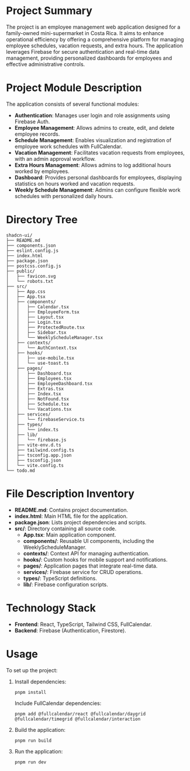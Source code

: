 # Project Summary
The project is an employee management web application designed for a family-owned mini-supermarket in Costa Rica. It aims to enhance operational efficiency by offering a comprehensive platform for managing employee schedules, vacation requests, and extra hours. The application leverages Firebase for secure authentication and real-time data management, providing personalized dashboards for employees and effective administrative controls.

# Project Module Description
The application consists of several functional modules:
- **Authentication**: Manages user login and role assignments using Firebase Auth.
- **Employee Management**: Allows admins to create, edit, and delete employee records.
- **Schedule Management**: Enables visualization and registration of employee work schedules with FullCalendar.
- **Vacation Management**: Facilitates vacation requests from employees, with an admin approval workflow.
- **Extra Hours Management**: Allows admins to log additional hours worked by employees.
- **Dashboard**: Provides personal dashboards for employees, displaying statistics on hours worked and vacation requests.
- **Weekly Schedule Management**: Admins can configure flexible work schedules with personalized daily hours.

# Directory Tree
```
shadcn-ui/
├── README.md
├── components.json
├── eslint.config.js
├── index.html
├── package.json
├── postcss.config.js
├── public/
│   ├── favicon.svg
│   └── robots.txt
├── src/
│   ├── App.css
│   ├── App.tsx
│   ├── components/
│   │   ├── Calendar.tsx
│   │   ├── EmployeeForm.tsx
│   │   ├── Layout.tsx
│   │   ├── Login.tsx
│   │   ├── ProtectedRoute.tsx
│   │   ├── Sidebar.tsx
│   │   └── WeeklyScheduleManager.tsx
│   ├── contexts/
│   │   └── AuthContext.tsx
│   ├── hooks/
│   │   ├── use-mobile.tsx
│   │   └── use-toast.ts
│   ├── pages/
│   │   ├── Dashboard.tsx
│   │   ├── Employees.tsx
│   │   ├── EmployeeDashboard.tsx
│   │   ├── Extras.tsx
│   │   ├── Index.tsx
│   │   ├── NotFound.tsx
│   │   ├── Schedule.tsx
│   │   └── Vacations.tsx
│   ├── services/
│   │   └── firebaseService.ts
│   ├── types/
│   │   └── index.ts
│   ├── lib/
│   │   └── firebase.js
│   ├── vite-env.d.ts
│   ├── tailwind.config.ts
│   ├── tsconfig.app.json
│   ├── tsconfig.json
│   └── vite.config.ts
└── todo.md
```

# File Description Inventory
- **README.md**: Contains project documentation.
- **index.html**: Main HTML file for the application.
- **package.json**: Lists project dependencies and scripts.
- **src/**: Directory containing all source code.
  - **App.tsx**: Main application component.
  - **components/**: Reusable UI components, including the WeeklyScheduleManager.
  - **contexts/**: Context API for managing authentication.
  - **hooks/**: Custom hooks for mobile support and notifications.
  - **pages/**: Application pages that integrate real-time data.
  - **services/**: Firebase service for CRUD operations.
  - **types/**: TypeScript definitions.
  - **lib/**: Firebase configuration scripts.

# Technology Stack
- **Frontend**: React, TypeScript, Tailwind CSS, FullCalendar.
- **Backend**: Firebase (Authentication, Firestore).

# Usage
To set up the project:
1. Install dependencies:
   ```
   pnpm install
   ```
   Include FullCalendar dependencies:
   ```
   pnpm add @fullcalendar/react @fullcalendar/daygrid @fullcalendar/timegrid @fullcalendar/interaction
   ```
2. Build the application:
   ```
   pnpm run build
   ```
3. Run the application:
   ```
   pnpm run dev
   ```
